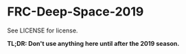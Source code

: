 # FRC-Deep-Space-2019

See LICENSE for license.

**TL;DR: Don't use anything here until after the 2019 season.**
